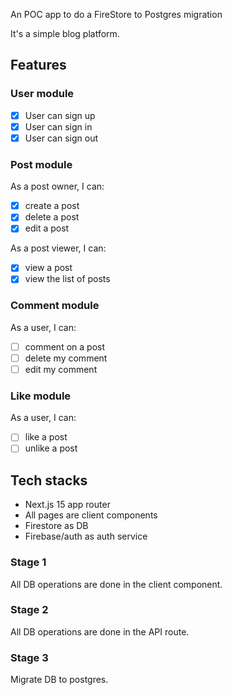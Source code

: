An POC app to do a FireStore to Postgres migration

It's a simple blog platform.

## Features

### User module

- [x] User can sign up
- [x] User can sign in
- [x] User can sign out

### Post module

As a post owner, I can:
- [x] create a post
- [x] delete a post 
- [x] edit a post

As a post viewer, I can:
- [x] view a post
- [x] view the list of posts

### Comment module

As a user, I can:

- [ ] comment on a post
- [ ] delete my comment
- [ ] edit my comment

### Like module

As a user, I can:

- [ ] like a post
- [ ] unlike a post

## Tech stacks

- Next.js 15 app router
- All pages are client components
- Firestore as DB
- Firebase/auth as auth service


### Stage 1

All DB operations are done in the client component.


### Stage 2

All DB operations are done in the API route.


### Stage 3

Migrate DB to postgres.
